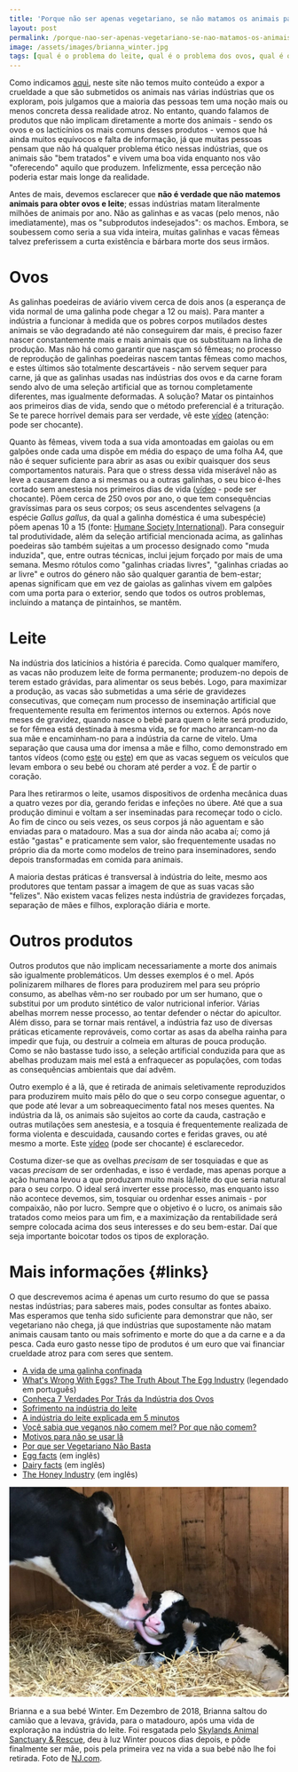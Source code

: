 ```yaml
---
title: 'Porque não ser apenas vegetariano, se não matamos os animais para obter ovos e laticínios?'
layout: post
permalink: /porque-nao-ser-apenas-vegetariano-se-nao-matamos-os-animais-para-obter-ovos-e-laticinios/
image: /assets/images/brianna_winter.jpg
tags: [qual é o problema do leite, qual é o problema dos ovos, qual é o problema da lã, qual é o problema do mel, veganos bebem leite, veganos comem ovos, veganos comem mel, veganos usam lã, mel é vegano, indústria do leite, indústria dos ovos, crueldade, sofrimento, exploração animal]
---
```


Como indicamos [aqui](/onde-posso-saber-mais-sobre-exploracao-animal), neste site não temos muito conteúdo a expor a crueldade a que são submetidos os animais nas várias indústrias que os exploram, pois julgamos que a maioria das pessoas tem uma noção mais ou menos concreta dessa realidade atroz. No entanto, quando falamos de produtos que não implicam diretamente a morte dos animais - sendo os ovos e os lacticínios os mais comuns desses produtos - vemos que há ainda muitos equívocos e falta de informação, já que muitas pessoas pensam que não há qualquer problema ético nessas indústrias, que os animais são "bem tratados" e vivem uma boa vida enquanto nos vão "oferecendo" aquilo que produzem. Infelizmente, essa perceção não poderia estar mais longe da realidade.

Antes de mais, devemos esclarecer que **não é verdade que não matemos animais para obter ovos e leite**; essas indústrias matam literalmente milhões de animais por ano. Não as galinhas e as vacas (pelo menos, não imediatamente), mas os "subprodutos indesejados": os machos. Embora, se soubessem como seria a sua vida inteira, muitas galinhas e vacas fêmeas talvez preferissem a curta existência e bárbara morte dos seus irmãos.

# Ovos

As galinhas poedeiras de aviário vivem cerca de dois anos (a esperança de vida normal de uma galinha pode chegar a 12 ou mais). Para manter a indústria a funcionar à medida que os pobres corpos mutilados destes animais se vão degradando até não conseguirem dar mais, é preciso fazer nascer constantemente mais e mais animais que os substituam na linha de produção. Mas não há como garantir que nasçam só fêmeas; no processo de reprodução de galinhas poedeiras nascem tantas fêmeas como machos, e estes últimos são totalmente descartáveis - não servem sequer para carne, já que as galinhas usadas nas indústrias dos ovos e da carne foram sendo alvo de uma seleção artificial que as tornou completamente diferentes, mas igualmente deformadas. A solução? Matar os pintainhos aos primeiros dias de vida, sendo que o método preferencial é a trituração. Se te parece horrível demais para ser verdade, vê este [vídeo](https://www.youtube.com/watch?v=7uw5c5kSVr4) (atenção: pode ser chocante).

Quanto às fêmeas, vivem toda a sua vida amontoadas em gaiolas ou em galpões onde cada uma dispõe em média do espaço de uma folha A4, que não é sequer suficiente para abrir as asas ou exibir quaisquer dos seus comportamentos naturais. Para que o stress dessa vida miserável não as leve a causarem dano a si mesmas ou a outras galinhas, o seu bico é-lhes cortado sem anestesia nos primeiros dias de vida ([vídeo](https://www.youtube.com/watch?v=x4l9_UJFP2Q) - pode ser chocante). Põem cerca de 250 ovos por ano, o que tem consequências gravíssimas para os seus corpos; os seus ascendentes selvagens (a espécie *Gallus gallus*, da qual a galinha doméstica é uma subespécie) põem apenas 10 a 15 (fonte: [Humane Society International](https://www.hsi.org/wp-content/uploads/assets/pdfs/about_chickens.pdf)). Para conseguir tal produtividade, além da seleção artificial mencionada acima, as galinhas poedeiras são também sujeitas a um processo designado como "muda induzida", que, entre outras técnicas, inclui jejum forçado por mais de uma semana. Mesmo rótulos como "galinhas criadas livres", "galinhas criadas ao ar livre" e outros do género não são qualquer garantia de bem-estar; apenas significam que em vez de gaiolas as galinhas vivem em galpões com uma porta para o exterior, sendo que todos os outros problemas, incluindo a matança de pintainhos, se mantêm.

# Leite

Na indústria dos laticínios a história é parecida. Como qualquer mamífero, as vacas não produzem leite de forma permanente; produzem-no depois de terem estado grávidas, para alimentar os seus bebés. Logo, para maximizar a produção, as vacas são submetidas a uma série de gravidezes consecutivas, que começam num processo de inseminação artificial que frequentemente resulta em ferimentos internos ou externos. Após nove meses de gravidez, quando nasce o bebé para quem o leite será produzido, se for fêmea está destinada à mesma vida, se for macho arrancam-no da sua mãe e encaminham-no para a indústria da carne de vitelo. Uma separação que causa uma dor imensa a mãe e filho, como demonstrado em tantos vídeos (como [este](https://www.youtube.com/watch?v=HqgDaOetQoU) ou [este](https://www.youtube.com/watch?v=OOXFm2-wty4)) em que as vacas seguem os veículos que levam embora o seu bebé ou choram até perder a voz. É de partir o coração.

Para lhes retirarmos o leite, usamos dispositivos de ordenha mecânica duas a quatro vezes por dia, gerando feridas e infeções no úbere. Até que a sua produção diminui e voltam a ser inseminadas para recomeçar todo o ciclo. Ao fim de cinco ou seis vezes, os seus corpos já não aguentam e são enviadas para o matadouro. Mas a sua dor ainda não acaba aí; como já estão "gastas" e praticamente sem valor, são frequentemente usadas no próprio dia da morte como modelos de treino para inseminadores, sendo depois transformadas em comida para animais.

A maioria destas práticas é transversal à indústria do leite, mesmo aos produtores que tentam passar a imagem de que as suas vacas são "felizes". Não existem vacas felizes nesta indústria de gravidezes forçadas, separação de mães e filhos, exploração diária e morte.

# Outros produtos

Outros produtos que não implicam necessariamente a morte dos animais são igualmente problemáticos. Um desses exemplos é o mel. Após polinizarem milhares de flores para produzirem mel para seu próprio consumo, as abelhas vêm-no ser roubado por um ser humano, que o substitui por um produto sintético de valor nutricional inferior. Várias abelhas morrem nesse processo, ao tentar defender o néctar do apicultor. Além disso, para se tornar mais rentável, a indústria faz uso de diversas práticas eticamente reprováveis, como cortar as asas da abelha rainha para impedir que fuja, ou destruir a colmeia em alturas de pouca produção. Como se não bastasse tudo isso, a seleção artificial conduzida para que as abelhas produzam mais mel está a enfraquecer as populações, com todas as consequências ambientais que daí advêm.

Outro exemplo é a lã, que é retirada de animais seletivamente reproduzidos para produzirem muito mais pêlo do que o seu corpo consegue aguentar, o que pode até levar a um sobreaquecimento fatal nos meses quentes. Na indústria da lã, os animais são sujeitos ao corte da cauda, castração e outras mutilações sem anestesia, e a tosquia é frequentemente realizada de forma violenta e descuidada, causando cortes e feridas graves, ou até mesmo a morte. Este [vídeo](https://www.youtube.com/watch?v=aE66ZC7RJQA) (pode ser chocante) é esclarecedor.

Costuma dizer-se que as ovelhas _precisam_ de ser tosquiadas e que as vacas _precisam_ de ser ordenhadas, e isso é verdade, mas apenas porque a ação humana levou a que produzam muito mais lã/leite do que seria natural para o seu corpo. O ideal será inverter esse processo, mas enquanto isso não acontece devemos, sim, tosquiar ou ordenhar esses animais - por compaixão, não por lucro. Sempre que o objetivo é o lucro, os animais são tratados como meios para um fim, e a maximização da rentabilidade será sempre colocada acima dos seus interesses e do seu bem-estar. Daí que seja importante boicotar todos os tipos de exploração.

# Mais informações {#links}

O que descrevemos acima é apenas um curto resumo do que se passa nestas indústrias; para saberes mais, podes consultar as fontes abaixo. Mas esperamos que tenha sido suficiente para demonstrar que não, ser vegetariano não chega, já que indústrias que supostamente não matam animais causam tanto ou mais sofrimento e morte do que a da carne e a da pesca. Cada euro gasto nesse tipo de produtos é um euro que vai financiar crueldade atroz para com seres que sentem.

* [A vida de uma galinha confinada](https://animalequality.org.br/problemas/ovos/)
* [What's Wrong With Eggs? The Truth About The Egg Industry](https://www.youtube.com/watch?v=utPkDP3T7R4) (legendado em português)
* [Conheça 7 Verdades Por Trás da Indústria dos Ovos](https://peritavegana.com/conheca-8-verdades-por-tras-da-industria-dos-ovos/)
* [Sofrimento na indústria do leite](https://animalequality.org.br/problemas/leite/)
* [A indústria do leite explicada em 5 minutos](https://www.youtube.com/watch?v=CNY90dAc_yw)
* [Você sabia que veganos não comem mel? Por que não comem?](https://www.greenme.com.br/alimentar-se/vegetariano-e-vegano/66629-voce-sabia-que-veganos-nao-comem-mel-por-que-nao-comem/)
* [Motivos para não se usar lã](https://revolucaoanimalistasite.wordpress.com/la/)
* [Por que ser Vegetariano Não Basta](http://www.culturaveg.com.br/por-que-o-vegetarianismo-nao-basta/)
* [Egg facts](https://freefromharm.org/eggfacts/) (em inglês)
* [Dairy facts](https://freefromharm.org/dairyfacts/) (em inglês)
* [The Honey Industry](https://www.vegansociety.com/go-vegan/why-go-vegan/honey-industry) (em inglês)

![[Foto de Brianna e da sua bebé Winter]](/assets/images/brianna_winter.jpg "Brianna e a sua bebé Winter")

<div class="img-caption">Brianna e a sua bebé Winter. Em Dezembro de 2018, Brianna saltou do camião que a levava, grávida, para o matadouro, após uma vida de exploração na indústria do leite. Foi resgatada pelo <a href="https://skylandssanctuary.org/brianna-winter/">Skylands Animal Sanctuary & Rescue</a>, deu à luz Winter poucos dias depois, e pôde finalmente ser mãe, pois pela primeira vez na vida a sua bebé não lhe foi retirada. Foto de <a href="https://www.nj.com/sussex-county/2018/12/the-cow-that-escaped-the-slaughterhouse-gave-birth-and-her-new-baby-is-utterly-adorable.html">NJ.com</a>.</div>


